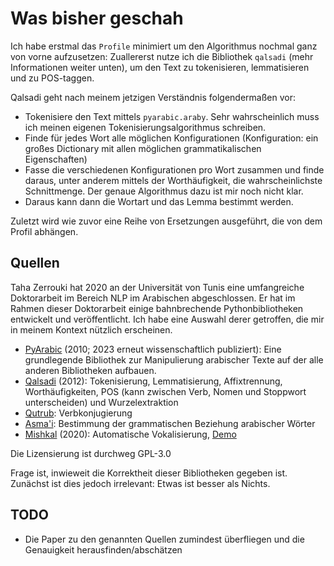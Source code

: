 # Was bisher geschah

Ich habe erstmal das `Profile` minimiert um den Algorithmus nochmal ganz von vorne aufzusetzen: Zuallererst nutze ich die Bibliothek `qalsadi` (mehr Informationen weiter unten), um den Text zu tokenisieren, lemmatisieren und zu POS-taggen. 

Qalsadi geht nach meinem jetzigen Verständnis folgendermaßen vor:
- Tokenisiere den Text mittels `pyarabic.araby`. Sehr wahrscheinlich muss ich meinen eigenen Tokenisierungsalgorithmus schreiben. 
- Finde für jedes Wort alle möglichen Konfigurationen (Konfiguration: ein großes Dictionary mit allen möglichen grammatikalischen Eigenschaften)
- Fasse die verschiedenen Konfigurationen pro Wort zusammen und finde daraus, unter anderem mittels der Worthäufigkeit, die wahrscheinlichste Schnittmenge. Der genaue Algorithmus dazu ist mir noch nicht klar.
- Daraus kann dann die Wortart und das Lemma bestimmt werden. 

Zuletzt wird wie zuvor eine Reihe von Ersetzungen ausgeführt, die von dem Profil abhängen. 

## Quellen

Taha Zerrouki hat 2020 an der Universität von Tunis eine umfangreiche Doktorarbeit im Bereich NLP im Arabischen abgeschlossen. Er hat im Rahmen dieser Doktorarbeit einige bahnbrechende Pythonbibliotheken entwickelt und veröffentlicht. Ich habe eine Auswahl derer getroffen, die mir in meinem Kontext nützlich erscheinen. 

- [PyArabic](https://github.com/linuxscout/pyarabic) (2010; 2023 erneut wissenschaftlich publiziert): Eine grundlegende Bibliothek zur Manipulierung arabischer Texte auf der alle anderen Bibliotheken aufbauen. 
- [Qalsadi](https://github.com/linuxscout/qalsadi) (2012): Tokenisierung, Lemmatisierung, Affixtrennung, Worthäufigkeiten, POS (kann zwischen Verb, Nomen und Stoppwort unterscheiden) und Wurzelextraktion
- [Qutrub](https://github.com/linuxscout/qutrub): Verbkonjugierung
- [Asma'i](https://github.com/linuxscout/asmai-arabic-semantic): Bestimmung der grammatischen Beziehung arabischer Wörter
- [Mishkal](https://github.com/linuxscout/mishkal/) (2020): Automatische Vokalisierung, [Demo](https://www.tahadz.com/mishkal/)

Die Lizensierung ist durchweg GPL-3.0

Frage ist, inwieweit die Korrektheit dieser Bibliotheken gegeben ist. Zunächst ist dies jedoch irrelevant: Etwas ist besser als Nichts. 

## TODO
- Die Paper zu den genannten Quellen zumindest überfliegen und die Genauigkeit herausfinden/abschätzen
